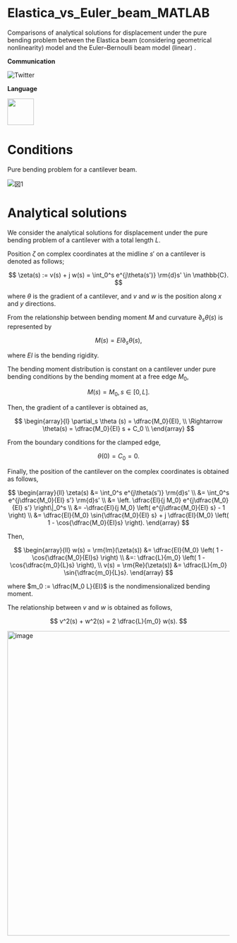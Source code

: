 # Elastica_vs_Euler_beam_MATLAB
Comparisons of analytical solutions for displacement under the pure bending problem between the Elastica beam (considering geometrical nonlinearity) model and the Euler–Bernoulli beam model (linear) .


**Communication**

<a style="text-decoration: none" href="https://twitter.com/hogelungfish_" target="_blank">
    <img src="https://img.shields.io/badge/twitter-%40hogelungfish_-1da1f2.svg" alt="Twitter">
</a>
<p>

**Language**
<p>
<img src="https://cdn.jsdelivr.net/gh/devicons/devicon/icons/matlab/matlab-original.svg" width="60"/>
<p>

# Conditions
Pure bending problem for a cantilever beam.

![図1](https://github.com/KRproject-tech/Elastica_vs_Euler_beam_MATLAB/assets/114337358/6290372a-0a76-4add-a860-4353f00aed6b)

# Analytical solutions

We consider the analytical solutions for displacement under the pure bending problem of a cantilever with a total length $L$. 

Position $\zeta$ on complex coordinates at the midline $s'$ on a cantilever is denoted as follows;

$$
\zeta(s) := v(s) + j w(s) = \int_0^s e^{j\theta(s')} \rm{d}s' \in \mathbb{C}.
$$

where $\theta$ is the gradient of a cantilever, and $v$ and $w$ is the position along $x$ and $y$ directions.

From the relationship between bending moment $M$ and curvature $\partial_s \theta(s)$ is represented by

$$
M(s) = EI \partial_s \theta(s),
$$

where $EI$ is the bending rigidity.

The bending moment distribution is constant on a cantilever under pure bending conditions by the bending moment at a free edge $M_0$,

$$
M(s) = M_0, s \in [ 0, L].
$$

Then, the gradient of a cantilever is obtained as,

$$
\begin{array}{l}
\partial_s \theta (s) = \dfrac{M_0}{EI}, \\
\Rightarrow	\theta(s) = \dfrac{M_0}{EI} s + C_0 \\
\end{array}
$$

From the boundary conditions for the clamped edge,

$$
\theta(0) = C_0 = 0.
$$

Finally, the position of the cantilever on the complex coordinates is obtained as follows,

$$
\begin{array}{ll}
\zeta(s)     &= \int_0^s e^{j\theta(s')} \rm{d}s' \\
             &= \int_0^s e^{j\dfrac{M_0}{EI} s'} \rm{d}s' \\
             &= \left. \dfrac{EI}{j M_0} e^{j\dfrac{M_0}{EI} s'} \right\|_0^s \\
             &= -\dfrac{EI}{j M_0} \left( e^{j\dfrac{M_0}{EI} s} - 1 \right) \\
             &= \dfrac{EI}{M_0} \sin{\dfrac{M_0}{EI} s} + j \dfrac{EI}{M_0} \left( 1 - \cos{\dfrac{M_0}{EI}s} \right).
\end{array}
$$

Then,

$$
\begin{array}{ll}
w(s) =  \rm{Im}(\zeta(s))    &=  \dfrac{EI}{M_0} \left( 1 - \cos{\dfrac{M_0}{EI}s} \right)  \\
                             &=: \dfrac{L}{m_0} \left( 1 - \cos{\dfrac{m_0}{L}s} \right),    \\
v(s) =  \rm{Re}(\zeta(s))    &=  \dfrac{L}{m_0} \sin{\dfrac{m_0}{L}s}.                             
\end{array}
$$

where $m_0 := \dfrac{M_0 L}{EI}$ is the nondimensionalized bending moment.

The relationship between $v$ and $w$ is obtained as follows,

$$
v^2(s) + w^2(s) = 2 \dfrac{L}{m_0} w(s).
$$

<img width="690" alt="image" src="https://github.com/KRproject-tech/Elastica_vs_Euler_beam_MATLAB/assets/114337358/6cb92d4c-c15a-4392-b29f-3c6bc199298f">
